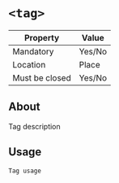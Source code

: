 # `<tag>`

| Property | Value |
| -------- | ----- |
| Mandatory | Yes/No |
| Location | Place |
| Must be closed | Yes/No |

## About
Tag description

## Usage
```
Tag usage
```